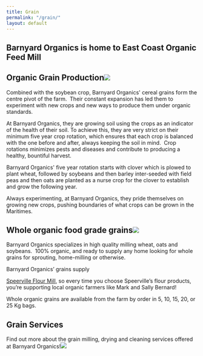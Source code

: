 ```yaml
---
title: Grain
permalink: "/grain/"
layout: default
---
```


<h2 class="">Barnyard Organics is home to East Coast Organic Feed Mill</h2>






## Organic Grain Production![](/barnyard-organics/images/grain-close-up-harvest-4.jpg)

Combined with the soybean crop, Barnyard Organics' cereal grains form the centre pivot of the farm.  Their constant expansion has led them to experiment with new crops and new ways to produce them under organic standards.

At Barnyard Organics, they are growing soil using the crops as an indicator of the health of their soil. To achieve this, they are very strict on their minimum five year crop rotation, which ensures that each crop is balanced with the one before and after, always keeping the soil in mind.  Crop rotations minimizes pests and diseases and contribute to producing a healthy, bountiful harvest.

Barnyard Organics' five year rotation starts with clover which is plowed to plant wheat, followed by soybeans and then barley inter-seeded with field peas and then oats are planted as a nurse crop for the clover to establish and grow the following year.

Always experimenting, at Barnyard Organics, they pride themselves on growing new crops, pushing boundaries of what crops can be grown in the Maritimes.

## Whole organic food grade grains![](/barnyard-organics/images/grain-lucy-hands.jpg)

Barnyard Organics specializes in high quality milling wheat, oats and soybeans.  100% organic, and ready to supply any home looking for whole grains for sprouting, home-milling or otherwise.

Barnyard Organics’ grains supply

<a href="http://www.speervilleflourmill.ca">Speerville Flour Mill</a>, so every time you choose Speerville’s flour products, you’re supporting local organic farmers like Mark and Sally Bernard!

Whole organic grains are available from the farm by order in 5, 10, 15, 20, or 25 Kg bags.

## Grain Services

Find out more about the grain milling, drying and cleaning services offered at Barnyard Organics!![](/barnyard-organics/images/massey-ferguson-model.jpg)








